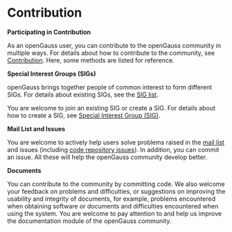 # Contribution<a name="EN-US_TOPIC_0289899196"></a>

**Participating in Contribution**

As an openGauss user, you can contribute to the openGauss community in multiple ways. For details about how to contribute to the community, see [Contribution](https://opengauss.org/en/contribution/). Here, some methods are listed for reference.

**Special Interest Groups \(SIGs\)**

openGauss brings together people of common interest to form different SIGs. For details about existing SIGs, see the [SIG list](https://opengauss.org/en/contribution/).

You are welcome to join an existing SIG or create a SIG. For details about how to create a SIG, see [Special Interest Group \(SIG\)](https://gitee.com/opengauss/tc/blob/master/sigs/README.en.md/).

**Mail List and Issues**

You are welcome to actively help users solve problems raised in the [mail list](https://opengauss.org/en/community/onlineCommunication/) and issues \(including [code repository issues](https://gitee.com/organizations/opengauss/issues)\). In addition, you can commit an issue. All these will help the openGauss community develop better.

**Documents**

You can contribute to the community by committing code. We also welcome your feedback on problems and difficulties, or suggestions on improving the usability and integrity of documents, for example, problems encountered when obtaining software or documents and difficulties encountered when using the system. You are welcome to pay attention to and help us improve the documentation module of the openGauss community.

